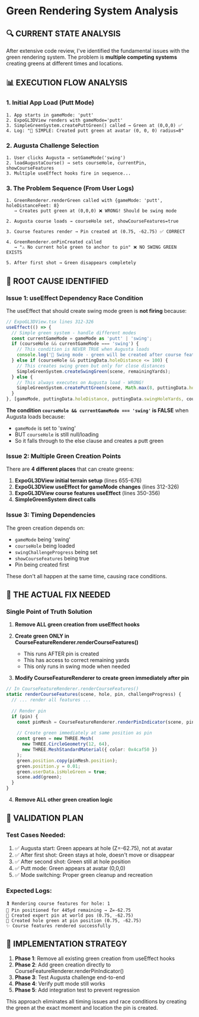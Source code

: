 # Green Rendering System Analysis

## 🔍 **CURRENT STATE ANALYSIS**

After extensive code review, I've identified the fundamental issues with the green rendering system. The problem is **multiple competing systems** creating greens at different times and locations.

## 📊 **EXECUTION FLOW ANALYSIS**

### **1. Initial App Load (Putt Mode)**
```
1. App starts in gameMode: 'putt'
2. ExpoGL3DView renders with gameMode='putt'
3. SimpleGreenSystem.createPuttGreen() called → Green at (0,0,0) ✅
4. Log: "🌱 SIMPLE: Created putt green at avatar (0, 0, 0) radius=8"
```

### **2. Augusta Challenge Selection**
```
1. User clicks Augusta → setGameMode('swing') 
2. loadAugustaCourse() → sets courseHole, currentPin, showCourseFeatures
3. Multiple useEffect hooks fire in sequence...
```

### **3. The Problem Sequence (From User Logs)**
```
1. GreenRenderer.renderGreen called with {gameMode: 'putt', holeDistanceFeet: 8}
   → Creates putt green at (0,0,0) ❌ WRONG! Should be swing mode

2. Augusta course loads → courseHole set, showCourseFeatures=true

3. Course features render → Pin created at (0.75, -62.75) ✅ CORRECT

4. GreenRenderer.onPinCreated called
   → "⚠️ No current hole green to anchor to pin" ❌ NO SWING GREEN EXISTS

5. After first shot → Green disappears completely
```

## 🐛 **ROOT CAUSE IDENTIFIED**

### **Issue 1: useEffect Dependency Race Condition**
The useEffect that should create swing mode green is **not firing** because:

```typescript
// ExpoGL3DView.tsx lines 312-326
useEffect(() => {
  // Simple green system - handle different modes
  const currentGameMode = gameMode as 'putt' | 'swing';
  if (courseHole && currentGameMode === 'swing') {
    // This condition is NEVER TRUE when Augusta loads
    console.log('🌱 Swing mode - green will be created after course features');
  } else if (courseHole && puttingData.holeDistance <= 100) {
    // This creates swing green but only for close distances
    SimpleGreenSystem.createSwingGreen(scene, remainingYards);
  } else {
    // This always executes on Augusta load - WRONG!
    SimpleGreenSystem.createPuttGreen(scene, Math.max(8, puttingData.holeDistance / 8));
  }
}, [gameMode, puttingData.holeDistance, puttingData.swingHoleYards, courseHole]);
```

**The condition `courseHole && currentGameMode === 'swing'` is FALSE** when Augusta loads because:
- `gameMode` is set to 'swing' 
- BUT `courseHole` is still null/loading
- So it falls through to the else clause and creates a putt green

### **Issue 2: Multiple Green Creation Points**
There are **4 different places** that can create greens:

1. **ExpoGL3DView initial terrain setup** (lines 655-676)
2. **ExpoGL3DView useEffect for gameMode changes** (lines 312-326) 
3. **ExpoGL3DView course features useEffect** (lines 350-356)
4. **SimpleGreenSystem direct calls**

### **Issue 3: Timing Dependencies**
The green creation depends on:
- `gameMode` being 'swing'
- `courseHole` being loaded
- `swingChallengeProgress` being set
- `showCourseFeatures` being true
- Pin being created first

These don't all happen at the same time, causing race conditions.

## 🎯 **THE ACTUAL FIX NEEDED**

### **Single Point of Truth Solution**

1. **Remove ALL green creation from useEffect hooks**
2. **Create green ONLY in CourseFeatureRenderer.renderCourseFeatures()** 
   - This runs AFTER pin is created
   - This has access to correct remaining yards
   - This only runs in swing mode when needed

3. **Modify CourseFeatureRenderer to create green immediately after pin**
```typescript
// In CourseFeatureRenderer.renderCourseFeatures()
static renderCourseFeatures(scene, hole, pin, challengeProgress) {
  // ... render all features ...
  
  // Render pin
  if (pin) {
    const pinMesh = CourseFeatureRenderer.renderPinIndicator(scene, pin);
    
    // Create green immediately at same position as pin
    const green = new THREE.Mesh(
      new THREE.CircleGeometry(12, 64),
      new THREE.MeshStandardMaterial({ color: 0x4caf50 })
    );
    green.position.copy(pinMesh.position);
    green.position.y = 0.01;
    green.userData.isHoleGreen = true;
    scene.add(green);
  }
}
```

4. **Remove ALL other green creation logic**

## 🧪 **VALIDATION PLAN**

### **Test Cases Needed:**
1. ✅ Augusta start: Green appears at hole (Z=-62.75), not at avatar
2. ✅ After first shot: Green stays at hole, doesn't move or disappear  
3. ✅ After second shot: Green still at hole position
4. ✅ Putt mode: Green appears at avatar (0,0,0)
5. ✅ Mode switching: Proper green cleanup and recreation

### **Expected Logs:**
```
🏌️ Rendering course features for hole: 1
📍 Pin positioned for 445yd remaining → Z=-62.75
📍 Created expert pin at world pos (0.75, -62.75)
🌱 Created hole green at pin position (0.75, -62.75)
✨ Course features rendered successfully
```

## 🚀 **IMPLEMENTATION STRATEGY**

1. **Phase 1**: Remove all existing green creation from useEffect hooks
2. **Phase 2**: Add green creation directly to CourseFeatureRenderer.renderPinIndicator()
3. **Phase 3**: Test Augusta challenge end-to-end
4. **Phase 4**: Verify putt mode still works
5. **Phase 5**: Add integration test to prevent regression

This approach eliminates all timing issues and race conditions by creating the green at the exact moment and location the pin is created.
